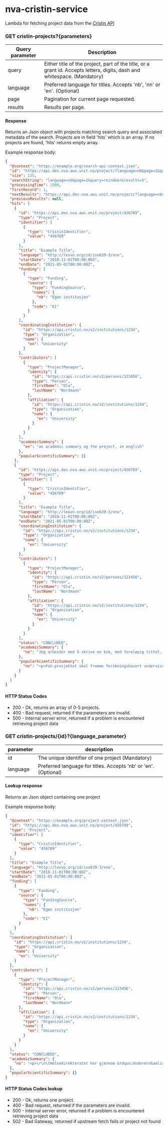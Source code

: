# nva-cristin-service

Lambda for fetching project data from the [Cristin API](https://api.cristin.no/v2/doc/index.html)


### GET cristin-projects?{parameters}

| Query parameter | Description |
| ------ | ------ |
| query | Either title of the project, part of the title, or a grant id. Accepts letters, digits, dash and whitespace. (Mandatory) |
| language | Preferred language for titles. Accepts 'nb', 'nn' or 'en'. (Optional) |
| page | Pagination for current page requested. |
| results | Results per page. |


#### Response

Returns an Json object with projects matching search query
and associated metadata of the search. 
Projects are in field 'hits' which is an array. 
If no projects are found, 'hits' returns empty array.

Example response body:

```json
{
  "@context": "https://example.org/search-api-context.json",
  "id": "https://api.dev.nva.aws.unit.no/project/?language=nb&page=1&query=reindeer&results=5",
  "size": 135,
  "searchString": "language=nb&page=1&query=reindeer&results=5",
  "processingTime": 1000,
  "firstRecord": 1,
  "nextResults": "https://api.dev.nva.aws.unit.no/project/?language=nb&page=2&query=reindeer&results=5",
  "previousResults": null,
  "hits": [
    {
      "id": "https://api.dev.nva.aws.unit.no/project/456789",
      "type": "Project",
      "identifier": [
        {
          "type": "CristinIdentifier",
          "value": "456789"
        }
      ],
      "title": "Example Title",
      "language": "http://lexvo.org/id/iso639-3/nno",
      "startDate": "2018-11-01T00:00:00Z",
      "endDate": "2021-05-01T00:00:00Z",
      "funding": [
        {
          "type": "Funding",
          "source": {
            "type": "FundingSource",
            "names": {
              "nb": "Egen institusjon"
            },
            "code": "EI"
          }
        }
      ],      
      "coordinatingInstitution": {
        "id": "https://api.cristin.no/v2/institutions/1234",
        "type": "Organization",
        "name": {
          "en": "University"
        }
      },
      "contributors": [
        {
          "type": "ProjectManager",
          "identity": {
            "id": "https://api.cristin.no/v2/persons/123456",
            "type": "Person",
            "firstName": "Ola",
            "lastName": "Nordmann"
          },
          "affiliation": {
            "id": "https://api.cristin.no/v2/institutions/1234",
            "type": "Organization",
            "name": {
              "en": "University"
            }
          }
        }
      ],
      "academicSummary": {
        "en": "an academic summary og the project, in english"
      },
      "popularScientificSummary": {}
    },
    {
      "id": "https://api.dev.nva.aws.unit.no/project/456789",
      "type": "Project",
      "identifier": [
        {
          "type": "CristinIdentifier",
          "value": "456789"
        }
      ],
      "title": "Example Title",
      "language": "http://lexvo.org/id/iso639-3/nno",
      "startDate": "2018-11-01T00:00:00Z",
      "endDate": "2021-05-01T00:00:00Z",
      "coordinatingInstitution": {
        "id": "https://api.cristin.no/v2/institutions/1234",
        "type": "Organization",
        "name": {
          "en": "University"
        }
      },
      "contributors": [
        {
          "type": "ProjectManager",
          "identity": {
            "id": "https://api.cristin.no/v2/persons/123456",
            "type": "Person",
            "firstName": "Ola",
            "lastName": "Nordmann"
          },
          "affiliation": {
            "id": "https://api.cristin.no/v2/institutions/1234",
            "type": "Organization",
            "name": {
              "en": "University"
            }
          }
        }
      ],
      "status": "CONCLUDED",
      "academicSummary": {
        "no": "Jeg arbeider med å skrive en bok, med foreløpig tittel, Digitale bilder. Jeg har undervist i studieemnet digitale bilder i flere år, og det har vært et problem å skaffe egnet litteratur. Boken skal være en arbeids- og øvingsbok for nybegynnere i bruk av Photoshop. Målgruppen er studenter på høgskolen eller andre som skal arbeide med webdesign."
      },
      "popularScientificSummary": {
        "no": "<p>FoU-prosjektet skal fremme forskningsbasert undervisning i digitale medier knyttet til Faglærerutdanningen i formgiving, kunst og håndverk på Institutt for estetiske fag. Undersøkelsen skal vise hvordan studentene uttrykker seg i digital bildeskaping? Hvordan de bruker Photoshop for å lage bilder?</p>\r\n"
      }
    }
  ]
}
```


#### HTTP Status Codes

*   200 - Ok, returns an array of 0-5 projects.
*   400 - Bad request, returned if the parameters are invalid.
*   500 - Internal server error, returned if a problem is encountered retrieving project data

### GET cristin-projects/{id}?{language_parameter}

| parameter | description |
| ------ | ------ |
| id | The unique identifier of one project (Mandatory)
| language | Preferred language for titles. Accepts 'nb' or 'en'. (Optional) |

#### Lookup response

Returns an Json object containing one project

Example response body:

```json
{
  "@context": "https://example.org/project-context.json",
  "id": "https://api.dev.nva.aws.unit.no/project/456789",
  "type": "Project",
  "identifier": [
    {
      "type": "CristinIdentifier",
      "value": "456789"
    }
  ],
  "title": "Example Title",
  "language": "http://lexvo.org/id/iso639-3/nno",
  "startDate": "2018-11-01T00:00:00Z",
  "endDate": "2021-05-01T00:00:00Z",
  "funding": [
    {
      "type": "Funding",
      "source": {
        "type": "FundingSource",
        "names": {
          "nb": "Egen institusjon"
        },
        "code": "EI"
      }
    }
  ],  
  "coordinatingInstitution": {
    "id": "https://api.cristin.no/v2/institutions/1234",
    "type": "Organization",
    "name": {
      "en": "University"
    }
  },
  "contributors": [
    {
      "type": "ProjectManager",
      "identity": {
        "id": "https://api.cristin.no/v2/persons/123456",
        "type": "Person",
        "firstName": "Ola",
        "lastName": "Nordmann"
      },
      "affiliation": {
        "id": "https://api.cristin.no/v2/institutions/1234",
        "type": "Organization",
        "name": {
          "en": "University"
        }
      }
    }
  ],
  "status": "CONCLUDED",
  "academicSummary": {
    "no": "<p>\r\n\tHelsedirektoratet har gjennom &rdquo;Underern&aelig;ringsprosjektet&rdquo; satt fokus p&aring; ern&aelig;ringssituasjonen p&aring; sykehus og institusjoner. Som et ledd i dette arbeidet skal gjeldende forskningsprosjekt unders&oslash;ke matservering/pasientbespisning ved sykehuset Ahus. M&aring;let for prosjektet er &aring; unders&oslash;ke sammenhengen mellom organiseringen av bespisningen og trivsel, matopptak og ern&aelig;ringssituasjon for pasientene. Fokus vil v&aelig;re p&aring; selve tjenesteleveransen og mindre p&aring; den ern&aelig;ringsmessige sammensetningen av mattilbudet. Bakgrunnen er at matserveringen p&aring; Ahus er et omr&aring;de som oppleves som problematisk av ansatte p&aring; flere av sykehusets mange avdelinger samt av ulike faggrupper og pasienter. Prosjektet gjennomf&oslash;res i samarbeid med Sykehuset Ahus og er tenkt knyttet til Helsedirektoratets satsing p&aring; forebyggende behandling av underern&aelig;ring.</p>\r\n"
  },
  "popularScientificSummary": {}  
}
```

#### HTTP Status Codes lookup

*   200 - Ok, returns one project.
*   400 - Bad request, returned if the parameters are invalid.
*   500 - Internal server error, returned if a problem is encountered retrieving project data
*   502 - Bad Gateway, returned if upstream fetch fails or project not found
